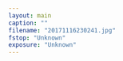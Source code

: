 ```yaml
---
layout: main
caption: ""
filename: "20171116230241.jpg"
fstop: "Unknown"
exposure: "Unknown"
---
```

